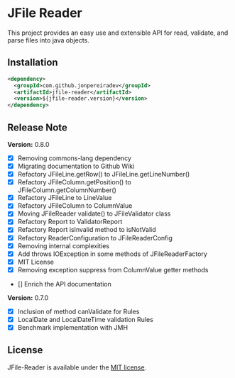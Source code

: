 # JFile Reader

This project provides an easy use and extensible API for read, validate, and parse files into java objects.

## Installation

```xml
<dependency>
  <groupId>com.github.jonpereiradev</groupId>
  <artifactId>jfile-reader</artifactId>
  <version>${jfile-reader.version}</version>
</dependency>
```

## Release Note

**Version:** 0.8.0

- [x] Removing commons-lang dependency
- [x] Migrating documentation to Github Wiki
- [x] Refactory JFileLine.getRow() to JFileLine.getLineNumber()
- [x] Refactory JFileColumn.getPosition() to JFileColumn.getColumnNumber()
- [x] Refactory JFileLine to LineValue
- [x] Refactory JFileColumn to ColumnValue
- [x] Moving JFileReader validate() to JFileValidator class
- [X] Refactory Report to ValidatorReport
- [X] Refactory Report isInvalid method to isNotValid
- [X] Refactory ReaderConfiguration to JFileReaderConfig
- [X] Removing internal complexities
- [X] Add throws IOException in some methods of JFileReaderFactory
- [x] MIT License
- [x] Removing exception suppress from ColumnValue getter methods
- [] Enrich the API documentation

**Version:** 0.7.0

- [x] Inclusion of method canValidate for Rules
- [x] LocalDate and LocalDateTime validation Rules
- [x] Benchmark implementation with JMH

## License

JFile-Reader is available under the [MIT license](https://tldrlegal.com/license/mit-license).
